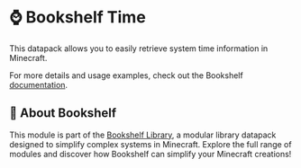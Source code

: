 # ⌚ Bookshelf Time

This datapack allows you to easily retrieve system time information in Minecraft.

For more details and usage examples, check out the Bookshelf [documentation](https://docs.mcbookshelf.dev/en/latest/modules/time.html).


## 📖 About Bookshelf

This module is part of the [Bookshelf Library](https://docs.mcbookshelf.dev/en/latest/index.html), a modular library datapack designed to simplify complex systems in Minecraft. Explore the full range of modules and discover how Bookshelf can simplify your Minecraft creations!
